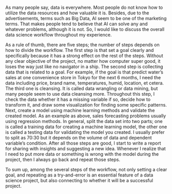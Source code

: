 As many people say, data is everywhere. Most people do not know how to utilize the data resources and how valuable it is. Besides, due to the advertisements, terms such as Big Data, AI seem to be one of the marketing terms. That makes people tend to believe that AI can solve any and whatever problems, although it is not. So, I would like to discuss the overall data science workflow throughout my experience.

As a rule of thumb, there are five steps; the number of steps depends on how to divide the workflow. The first step is that set a goal clearly and specifically because it has a strong effect on the rest of the steps. Without any clear objective of the project, no matter how computer super good, it loses the way just like no navigator in a ship. The second step is collecting data that is related to a goal. For example, if the goal is that predict water’s sales at one convenience store in Tokyo for the next 6 months, I need the data including price, brand name, temperatures, humid, location, et cetera. The third one is cleansing. It is called data wrangling or data mining, but many people seem to use data cleansing more. Throughout this step, I check the data whether it has a missing variable if so, decide how to transform it, and draw some visualization for finding some specific patterns. Next, create a model using machine learning methods and validate the created model. As an example as above, sales forecasting problems usually using regression methods. In general, split the data set into two parts; one is called a training data for creating a machine learning model, the other one is called a testing data for validating the model you created. I usually prefer to split as 70:30 but it depends on the volume of data and dependent variable’s condition. After all those steps are good, I start to write a report for sharing with insights and suggesting a new idea. Whenever I realize that I need to put more data or something is wrong with the model during the project, then I always go back and repeat those steps.

To sum up, among the several steps of the workflow, not only setting a clear goal, and repeating as a try-and-error is an essential feature of a data science project, but also connecting to whether it will be a successful project.

